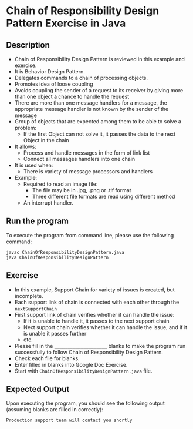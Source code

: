 # Chain of Responsibility Design Pattern Exercise in Java

## Description
* Chain of Responsibility Design Pattern is reviewed in this example and exercise.
* It is Behavior Design Pattern.
* Delegates commands to a chain of processing objects.
* Promotes idea of loose coupling
* Avoids coupling the sender of a request to its receiver by giving more than one object a chance to handle the request
* There are more than one message handlers for a message, the appropriate message handler is not known by the sender of
the message
* Group of objects that are expected among them to be able to solve a problem:
  * If the first Object can not solve it, it passes the data to the next Object in the chain
* It allows:
  * Process and handle messages in the form of link list
  * Connect all messages handlers into one chain
* It is used when:
  * There is variety of message processors and handlers 
* Example:
  * Required to read an image file:
    * The file may be in .jpg, .png or .tif format
    * Three different file formats are read using different method
  * An interrupt handler.

## Run the program
To execute the program from command line, please use the following command:

```
javac ChainOfResponsibilityDesignPattern.java
java ChainOfResponsibilityDesignPattern
```

## Exercise
* In this example, Support Chain for variety of issues is created, but incomplete.
* Each support link of chain is connected with each other through the `nextSupportChain`
* First support link of chain verifies whether it can handle the issue:
  * If it is unable to handle it, it passes to the next support chain
  * Next support chain verifies whether it can handle the issue, and if it is unable it passes further
  * etc.  
* Please fill in the `____________________`  blanks to make the program run successfully to follow Chain of
Responsibility Design Pattern.
* Check each file for blanks.
* Enter filled in blanks into Google Doc Exercise.
* Start with `ChainOfResponsibilityDesignPattern.java` file.

## Expected Output
Upon executing the program, you should see the following output (assuming blanks are filled in correctly):

```
Production support team will contact you shortly
```
